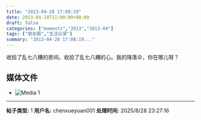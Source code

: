 ```yaml
---
title: "2013-04-28 17:08:19"
date: 2013-04-28T11:00:00+08:00
draft: false
categories: ["moments","2013","2013-04"]
tags: ["朋友圈","生活记录"]
summary: "2013-04-28 17:08:19..."
---
```


收拾了乱七八糟的房间，收拾了乱七八糟的心。我的降落伞，你在哪儿呀？

## 媒体文件

- ![Media 1](/Moments/photos/2013-04-28/201304281708190.jpg)

---

**帖子类型:** 1
**用户名:** chenxueyuan001
**处理时间:** 2025/8/28 23:27:16